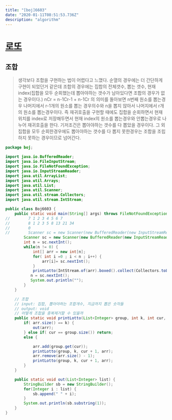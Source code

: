 ```yaml
---
title: "[boj]6603"
date: "2020-01-11T08:51:53.736Z"
description: "algorithm"
---
```


# [로또](https://www.acmicpc.net/problem/6603)

## 조합

> 생각보다 조합을 구현하는 법이 어렵다고 느꼈다. 순열의 경우에는 더 간단하게 구현이 되었던거 같은데 조합의 경우에는
> 집합의 전체갯수, 뽑는 갯수, 현재 index(집합을 모두 순회했는데 뽑아야하는 갯수가 남아있다면 조합의 경우가 없는 경우이다.)
> nCr = n-1Cr-1 + n-1Cr 의 의미를 돌아보면 n번째 원소를 뽑는경우 나머지에서 r-1개의 원소를 뽑는 경우의수와 n을 뽑지 않아서 나머지에서 r개의 원소를 뽑는경우이다. 즉 재귀호출을 구현할 때에도 집합을 순회하면서 현재 위치를 index로 저장해두면서 현재 index의 원소를 뽑는경우와 안뽑는경우로 나누어 재귀호출을 한다.
> 기저조건은 뽑아야하는 갯수를 다 뽑았을 경우이다.
> 그 외 집합을 모두 순회한경우에도 뽑아야하는 갯수를 다 뽑지 못한경우는 조합을 조립하지 못하는 경우이므로 넘어간다.

```java
package boj;

import java.io.BufferedReader;
import java.io.FileInputStream;
import java.io.FileNotFoundException;
import java.io.InputStreamReader;
import java.util.ArrayList;
import java.util.Arrays;
import java.util.List;
import java.util.Scanner;
import java.util.stream.Collectors;
import java.util.stream.IntStream;

public class Boj6603 {
    public static void main(String[] args) throws FileNotFoundException {
//        7 1 2 3 4 5 6 7
//        8 1 2 3 5 8 13 21 34
//        0
//        Scanner sc = new Scanner(new BufferedReader(new InputStreamReader(new FileInputStream("boj/6603.txt"))));
        Scanner sc = new Scanner(new BufferedReader(new InputStreamReader(System.in)));
        int n = sc.nextInt();
        while(n != 0) {
            int[] arr = new int[n];
            for( int i =0 ; i < n ; i++) {
                arr[i]= sc.nextInt();
            }
            printLotto(IntStream.of(arr).boxed().collect(Collectors.toList()),6,0,new ArrayList<>());
           n = sc.nextInt();
           System.out.println("");
        }
    }

    // 조합
    // input: 집합, 뽑아야하는 조합개수, 지금까지 뽑은 숫자들
    // output: void
    // 어떻게 조합을 중복제거할 수 있을까
    public static void printLotto(List<Integer> group, int k, int cur, List<Integer> arr) {
        if( arr.size() == k) {
            out(arr);
        } else if( cur == group.size()) return;
        else {

            arr.add(group.get(cur));
            printLotto(group, k, cur + 1, arr);
            arr.remove(arr.size() - 1);
            printLotto(group, k, cur + 1, arr);
        }
    }

    public static void out(List<Integer> list) {
        StringBuilder sb = new StringBuilder();
        for(Integer i : list) {
            sb.append(" " + i);
        }
        System.out.println(sb.substring(1));
    }
}

```
